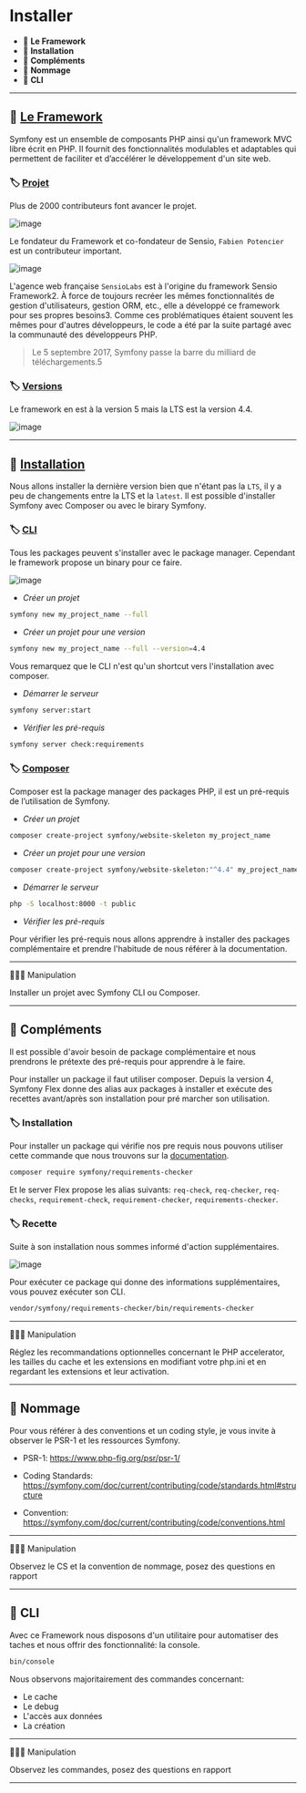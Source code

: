 # Installer

*  🔖 **Le Framework**
*  🔖 **Installation**
*  🔖 **Compléments**
*  🔖 **Nommage**
*  🔖 **CLI**

___

## 📑 [Le Framework](https://symfony.com/)

Symfony est un ensemble de composants PHP ainsi qu'un framework MVC libre écrit en PHP. Il fournit des fonctionnalités modulables et adaptables qui permettent de faciliter et d’accélérer le développement d'un site web.

### 🏷️ **[Projet](https://github.com/symfony/symfony)**

Plus de 2000 contributeurs font avancer le projet.

![image](https://raw.githubusercontent.com/seeren-training/Symfony/master/wiki/resources/contributeurs.png)

Le fondateur du Framework et co-fondateur de Sensio, `Fabien Potencier` est un contributeur important.

![image](https://raw.githubusercontent.com/seeren-training/Symfony/master/wiki/resources/contributeurs-detail.png)

L'agence web française `SensioLabs` est à l'origine du framework Sensio Framework2. À force de toujours recréer les mêmes fonctionnalités de gestion d'utilisateurs, gestion ORM, etc., elle a développé ce framework pour ses propres besoins3. Comme ces problématiques étaient souvent les mêmes pour d'autres développeurs, le code a été par la suite partagé avec la communauté des développeurs PHP.

> Le 5 septembre 2017, Symfony passe la barre du milliard de téléchargements.5


### 🏷️ **[Versions](https://symfony.com/releases)**

Le framework en est à la version 5 mais la LTS est la version 4.4.

![image](https://raw.githubusercontent.com/seeren-training/Symfony/master/wiki/resources/roadmap.png)

___

## 📑 [Installation](https://www.php.net/manual/fr/language.oop5.visibility.php)

Nous allons installer la dernière version bien que n'étant pas la `LTS`, il y a peu de changements entre la LTS et la `latest`. Il est possible d'installer Symfony avec Composer ou avec le birary Symfony.

### 🏷️ **[CLI](https://symfony.com/download)**

Tous les packages peuvent s'installer avec le package manager. Cependant le framework propose un binary pour ce faire.

![image](https://raw.githubusercontent.com/seeren-training/Symfony/master/wiki/resources/symfony-cli.png)

* *Créer un projet*

```bash
symfony new my_project_name --full
```

* *Créer un projet pour une version*

```bash
symfony new my_project_name --full --version=4.4
```

Vous remarquez que le CLI n'est qu'un shortcut vers l'installation avec composer.

* *Démarrer le serveur*

```bash
symfony server:start
```

* *Vérifier les pré-requis*

```bash
symfony server check:requirements
```

### 🏷️ **[Composer](https://getcomposer.org/)**

Composer est la package manager des packages PHP, il est un pré-requis de l’utilisation de Symfony.

* *Créer un projet*

```bash
composer create-project symfony/website-skeleton my_project_name
```

* *Créer un projet pour une version*

```bash
composer create-project symfony/website-skeleton:"^4.4" my_project_name
```

* *Démarrer le serveur*

```bash
php -S localhost:8000 -t public
```

* *Vérifier les pré-requis*

Pour vérifier les pré-requis nous allons apprendre à installer des packages complémentaire et prendre l'habitude de nous référer à la documentation.

___

👨🏻‍💻 Manipulation

Installer un projet avec Symfony CLI ou Composer.

___

## 📑 Compléments

Il est possible d'avoir besoin de package complémentaire et nous prendrons le prétexte des pré-requis pour apprendre à le faire.

Pour installer un package il faut utiliser composer. Depuis la version 4, Symfony Flex donne des alias aux packages à installer et exécute des recettes avant/après son installation pour pré marcher son utilisation.

### 🏷️ **Installation**

Pour installer un package qui vérifie nos pre requis nous pouvons utiliser cette commande que nous trouvons sur la [documentation](https://symfony.com/doc/4.2/reference/requirements.html).

```bash
composer require symfony/requirements-checker
```

Et le server Flex propose les alias suivants:
`req-check`, `req-checker`, `req-checks`, `requirement-check`, `requirement-checker`, `requirements-checker`.

### 🏷️ **Recette**

Suite à son installation nous sommes informé d'action supplémentaires.

![image](https://raw.githubusercontent.com/seeren-training/Symfony/master/wiki/resources/receipt.png)

Pour exécuter ce package qui donne des informations supplémentaires, vous pouvez exécuter son CLI.

```bash
vendor/symfony/requirements-checker/bin/requirements-checker
```

___

👨🏻‍💻 Manipulation

Réglez les recommandations optionnelles concernant le PHP accelerator, les tailles du cache et les extensions en modifiant votre php.ini et en regardant les extensions et leur activation.

___

## 📑 Nommage

Pour vous référer à des conventions et un coding style, je vous invite à observer le PSR-1 et les ressources Symfony.

* PSR-1: https://www.php-fig.org/psr/psr-1/

* Coding Standards: https://symfony.com/doc/current/contributing/code/standards.html#structure

* Convention: https://symfony.com/doc/current/contributing/code/conventions.html

___

👨🏻‍💻 Manipulation

Observez le CS et la convention de nommage, posez des questions en rapport

___

## 📑 CLI

Avec ce Framework nous disposons d'un utilitaire pour automatiser des taches et nous offrir des fonctionnalité: la console.

```bash
bin/console
```

Nous observons majoritairement des commandes concernant:
* Le cache
* Le debug
* L'accès aux données
* La création

___

👨🏻‍💻 Manipulation

Observez les commandes, posez des questions en rapport

___
